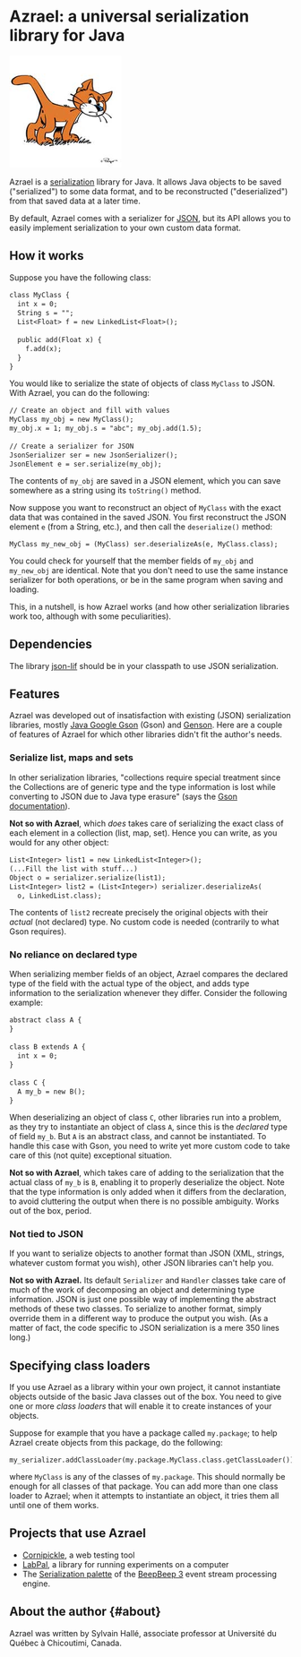 Azrael: a universal serialization library for Java
==================================================

![Azrael the cat](azrael.jpg?raw=true)

Azrael is a [serialization](https://en.wikipedia.org/wiki/Serialization)
library for Java. It allows Java objects to be saved ("serialized") to
some data format, and to be reconstructed ("deserialized") from that saved
data at a later time.

By default, Azrael comes with a serializer for
[JSON](https://en.wikipedia.org/wiki/JSON), but its
API allows you to easily implement serialization to your own custom data
format.

How it works
------------

Suppose you have the following class:

    class MyClass {
      int x = 0;
      String s = "";
      List<Float> f = new LinkedList<Float>();
      
      public add(Float x) {
        f.add(x);
      }
    }

You would like to serialize the state of objects of class `MyClass` to
JSON. With Azrael, you can do the following:

    // Create an object and fill with values
    MyClass my_obj = new MyClass();
    my_obj.x = 1; my_obj.s = "abc"; my_obj.add(1.5);
    
    // Create a serializer for JSON
    JsonSerializer ser = new JsonSerializer();
    JsonElement e = ser.serialize(my_obj);

The contents of `my_obj` are saved in a JSON element, which you can save
somewhere as a string using its `toString()` method.

Now suppose you want to reconstruct an object of `MyClass` with the exact
data that was contained in the saved JSON. You first reconstruct the JSON
element `e` (from a String, etc.), and then call the `deserialize()` method:

    MyClass my_new_obj = (MyClass) ser.deserializeAs(e, MyClass.class);

You could check for yourself that the member fields of `my_obj` and
`my_new_obj` are identical. Note that you don't need to use the same
instance serializer for both operations, or be in the same program when
saving and loading.

This, in a nutshell, is how Azrael works (and how other serialization
libraries work too, although with some peculiarities).

Dependencies
------------

The library [json-lif](https://github.com/liflab/json-lif) should be in your
classpath to use JSON serialization.

Features
--------

Azrael was developed out of insatisfaction with existing (JSON)
serialization libraries, mostly
[Java Google Gson](https://code.google.com/p/google-gson/) (Gson) and
[Genson](http://owlike.github.io/genson/). Here are a couple of features
of Azrael for which other libraries didn't fit the author's needs.

### Serialize list, maps and sets

In other serialization libraries, "collections require special treatment
since the Collections are of generic type and the type information is lost
while converting to JSON due to Java type erasure" (says the
[Gson documentation](http://www.studytrails.com/java/json/java-google-json-introduction.jsp)).

**Not so with Azrael**, which *does* takes care of serializing the exact
class of each element in a collection (list, map, set). Hence you can write,
as you would for any other object:

    List<Integer> list1 = new LinkedList<Integer>();
    (...Fill the list with stuff...)
    Object o = serializer.serialize(list1);
    List<Integer> list2 = (List<Integer>) serializer.deserializeAs(
      o, LinkedList.class);

The contents of `list2` recreate precisely the original objects with their
*actual* (not declared) type. No custom code is needed (contrarily to what
Gson requires).

### No reliance on declared type

When serializing member fields of an object, Azrael compares the declared
type of the field with the actual type of the object, and adds type
information to the serialization whenever they differ. Consider the
following example:

    abstract class A { 
    }
    
    class B extends A {
      int x = 0;
    }
    
    class C {
      A my_b = new B();
    }

When deserializing an object of class `C`, other libraries run into a
problem, as they try to instantiate an object of class `A`, since this is
the *declared* type of field `my_b`. But `A` is an abstract class, and
cannot be instantiated. To handle this case with Gson, you need to write
yet more custom code to take care of this (not quite) exceptional
situation.

**Not so with Azrael**, which takes care of adding to the serialization that
the actual class of `my_b` is `B`, enabling it to properly deserialize the
object. Note that the type information is only added when it differs from
the declaration, to avoid cluttering the output when there is no possible
ambiguity. Works out of the box, period.

### Not tied to JSON

If you want to serialize objects to another format than JSON (XML, strings,
whatever custom format you wish), other JSON libraries can't help you.

**Not so with Azrael.** Its default `Serializer` and `Handler` classes take
care of much of the work of decomposing an object and determining type
information. JSON is just one possible way of implementing the abstract
methods of these two classes. To serialize to another format, simply
override them in a different way to produce the output you wish. (As a
matter of fact, the code specific to JSON serialization is a mere 350 lines
long.)

Specifying class loaders
------------------------

If you use Azrael as a library within your own project, it cannot
instantiate objects outside of the basic Java classes out of the box.
You need to give one or more *class loaders* that will enable it to
create instances of your objects.

Suppose for example that you have a package called `my.package`; to
help Azrael create objects from this package, do the following:

    my_serializer.addClassLoader(my.package.MyClass.class.getClassLoader());

where `MyClass` is any of the classes of `my.package`. This should normally
be enough for all classes of that package. You can add more than one
class loader to Azrael; when it attempts to instantiate an object, it tries
them all until one of them works.

Projects that use Azrael
------------------------

- [Cornipickle](https://github.com/liflab/cornipickle), a web testing tool
- [LabPal](https://liflab.github.io/labpal), a library for running
  experiments on a computer
- The [Serialization palette](https://github.com/liflab/beepbeep-3-palettes)
  of the [BeepBeep 3](https://liflab.github.io/beepbeep-3) event stream
  processing engine.

About the author                                                   {#about}
----------------

Azrael was written by Sylvain Hallé, associate professor at Université
du Québec à Chicoutimi, Canada.
